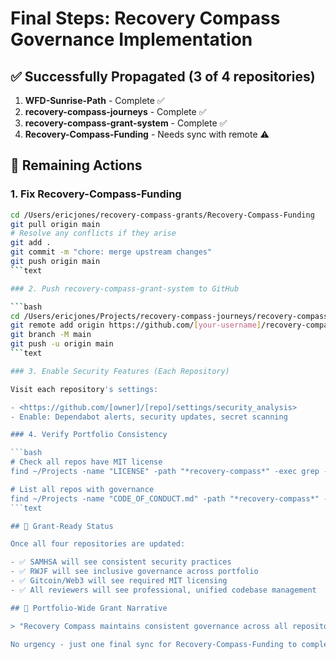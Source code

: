 # Final Steps: Recovery Compass Governance Implementation

## ✅ Successfully Propagated (3 of 4 repositories)

1. **WFD-Sunrise-Path** - Complete ✅
2. **recovery-compass-journeys** - Complete ✅  
3. **recovery-compass-grant-system** - Complete ✅
4. **Recovery-Compass-Funding** - Needs sync with remote ⚠️

## 🔧 Remaining Actions

### 1. Fix Recovery-Compass-Funding

```bash
cd /Users/ericjones/recovery-compass-grants/Recovery-Compass-Funding
git pull origin main
# Resolve any conflicts if they arise
git add .
git commit -m "chore: merge upstream changes"
git push origin main
```text

### 2. Push recovery-compass-grant-system to GitHub

```bash
cd /Users/ericjones/Projects/recovery-compass-journeys/recovery-compass-grant-system
git remote add origin https://github.com/[your-username]/recovery-compass-grant-system.git
git branch -M main
git push -u origin main
```text

### 3. Enable Security Features (Each Repository)

Visit each repository's settings:

- <https://github.com/[owner]/[repo]/settings/security_analysis>
- Enable: Dependabot alerts, security updates, secret scanning

### 4. Verify Portfolio Consistency

```bash
# Check all repos have MIT license
find ~/Projects -name "LICENSE" -path "*recovery-compass*" -exec grep -l "MIT License" {} \;

# List all repos with governance
find ~/Projects -name "CODE_OF_CONDUCT.md" -path "*recovery-compass*" -type f
```text

## 🎯 Grant-Ready Status

Once all four repositories are updated:

- ✅ SAMHSA will see consistent security practices
- ✅ RWJF will see inclusive governance across portfolio
- ✅ Gitcoin/Web3 will see required MIT licensing
- ✅ All reviewers will see professional, unified codebase management

## 📝 Portfolio-Wide Grant Narrative

> "Recovery Compass maintains consistent governance across all repositories with MIT licensing, Contributor Covenant v2.1, automated security scanning via CodeQL, and proactive dependency management through Dependabot. This unified approach demonstrates our commitment to security, inclusivity, and professional software development practices required for healthcare innovation."

No urgency - just one final sync for Recovery-Compass-Funding to complete your grant-ready portfolio.
